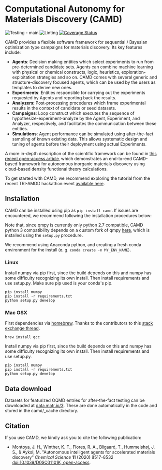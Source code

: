 # Computational Autonomy for Materials Discovery (CAMD)
![Testing - main](https://github.com/TRI-AMDD/CAMD/workflows/Testing%20-%20main/badge.svg)
![Linting](https://github.com/TRI-AMDD/CAMD/workflows/Linting/badge.svg)
[![Coverage Status](https://coveralls.io/repos/github/TRI-AMDD/CAMD/badge.svg)](https://coveralls.io/github/TRI-AMDD/CAMD)

CAMD provides a flexible software framework for sequential / Bayesian optimization type campaigns for materials discovery. Its key features include:
* **Agents**: Decision making entities which select experiments to run from pre-determined candidate sets. Agents can combine machine learning with physical or chemical constructs, logic, heuristics, exploration-exploitation strategies and so on. CAMD comes with several generic and structure-discovery focused agents, which can be used by the users as templates to derive new ones.
* **Experiments**: Entities responsible for carrying out the experiments requested by Agents and reporting back the results.
* **Analyzers**: Post-processing procedures which frame experimental results in the context of candidate or seed datasets.
* **Campaigns**: Loop construct which executes the sequence of hypothesize-experiment-analyze by the Agent, Experiment, and Analyzer, respectively, and facilitates the communication between these entities.
* **Simulations**: Agent performance can be simulated using after-the-fact sampling of known existing data. This allows systematic design and tuning of agents before their deployment using actual Experiments.

A more in-depth description of the scientific framework can be found in [this recent open-access article](https://doi.org/10.1039/D0SC01101K), which demonstrates  an end-to-end CAMD-based framework for autonomous inorganic materials discovery using cloud-based density functional theory calculations.

To get started with CAMD, we recommend exploring the tutorial from the recent TRI-AMDD hackathon event [available here](https://github.com/TRI-AMDD/tri-hackathon-2020).

## Installation

CAMD can be installed using pip as `pip install camd`. If issues are encountered, we recommend following the installation procedures below:

Note that, since qmpy is currently only python 2.7 compatible, CAMD python 3 
compatibility depends on a custom fork of qmpy [here](https://github.com/JosephMontoya-TRI/qmpy_py3), which is installed using
the `setup.py` procedure.

We recommend using Anaconda python, and creating a
fresh conda environment for the install (e. g. `conda create -n MY_ENV_NAME`).

### Linux

Install numpy via pip first, since the build depends on this and numpy has some difficulty recognizing
its own install.  Then install requirements and use setup.py. Make sure pip used is your conda's pip. 

```
pip install numpy
pip install -r requirements.txt
python setup.py develop
```

### Mac OSX

First dependencies via [homebrew](https://brew.sh/). Thanks to the contributors to this 
[stack exchange thread](https://stackoverflow.com/questions/12218229/my-config-h-file-not-found-when-intall-mysql-python-on-osx-10-8).

```
brew install gcc
```

Install numpy via pip first, since the build depends on this and numpy has some difficulty recognizing
its own install.  Then install requirements and use setup.py.

```
pip install numpy
pip install -r requirements.txt
python setup.py develop
```

## Data download

Datasets for featurized OQMD entries for after-the-fact testing can be 
downloaded at [data.matr.io/3](https://data.matr.io/3/).  These are done automatically
in the code and stored in the camd/_cache directory.

## Citation
If you use CAMD, we kindly ask you to cite the following publication:
* Montoya, J. H., Winther, K. T., Flores, R. A., Bligaard, T., Hummelshøj, J. S., & Aykol, M. "Autonomous intelligent agents for accelerated materials discovery"  *Chemical Science* **11** (2020) 8517–8532 [doi:10.1039/D0SC01101K, open-access](https://doi.org/10.1039/D0SC01101K).
